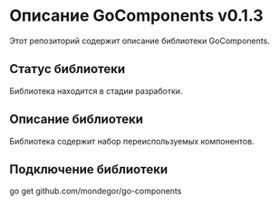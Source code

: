 # Описание GoComponents v0.1.3
Этот репозиторий содержит описание библиотеки GoComponents.

## Статус библиотеки
Библиотека находится в стадии разработки.

## Описание библиотеки
Библиотека содержит набор переиспользуемых компонентов.

## Подключение библиотеки
go get github.com/mondegor/go-components